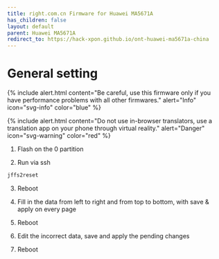 ```yaml
---
title: right.com.cn Firmware for Huawei MA5671A
has_children: false
layout: default
parent: Huawei MA5671A
redirect_to: https://hack-xpon.github.io/ont-huawei-ma5671a-china
---
```


# General setting

{% include alert.html content="Be careful, use this firmware only if you have performance problems with all other firmwares." alert="Info" icon="svg-info" color="blue" %}

{% include alert.html content="Do not use in-browser translators, use a translation app on your phone through virtual reality." alert="Danger" icon="svg-warning" color="red" %}

1. Flash on the 0 partition

2. Run via ssh

```sh
jffs2reset
```

3. Reboot

4. Fill in the data from left to right and from top to bottom, with save & apply on every page

5. Reboot

6. Edit the incorrect data, save and apply the pending changes

7. Reboot